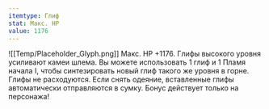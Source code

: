 ```yaml
---
itemtype: Глиф
stat: Макс. HP 
value: 1176
---
```

![[Temp/Placeholder_Glyph.png]]
Макс. HP +1176. Глифы высокого уровня усиливают камеи шлема. Вы можете использовать 1 глиф и 1 Пламя начала I, чтобы синтезировать новый глиф такого же уровня в горне. Глифы не расходуются. Если снять одеяние, вставленные глифы автоматически отправляются в сумку. Бонус действует только на персонажа!
